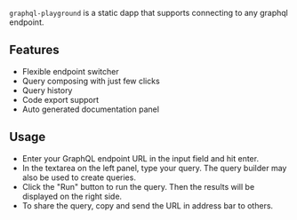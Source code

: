 `graphql-playground` is a static dapp that supports connecting to any graphql endpoint.

## Features

- Flexible endpoint switcher
- Query composing with just few clicks
- Query history
- Code export support
- Auto generated documentation panel

## Usage

- Enter your GraphQL endpoint URL in the input field and hit enter.
- In the textarea on the left panel, type your query. The query builder may also be used to create queries.
- Click the "Run" button to run the query. Then the results will be displayed on the right side.
- To share the query, copy and send the URL in address bar to others.

